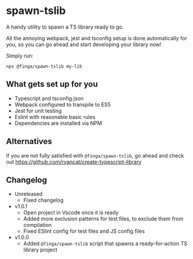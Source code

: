 # spawn-tslib
A handy utility to spawn a TS library ready to go.

All the annoying webpack, jest and tsconfig setup is done automatically for you, so you can go ahead and start developing your library now!

Simply run:

```
npx @finga/spawn-tslib my-lib
```

## What gets set up for you
- Typescript and tsconfig.json
- Webpack configured to transpile to ES5
- Jest for unit testing
- Eslint with reasonable basic rules
- Dependencies are installed via NPM

## Alternatives
If you are not fully satisfied with `@finga/spawn-tslib`, go ahead and check out https://github.com/ryancat/create-typescript-library

## Changelog

- Unreleased
  - Fixed changelog
- v1.0.1
  - Open project in Vscode once it is ready
  - Added more exclusion patterns for test files, to exclude them from compilation
  - Fixed ESlint config for test files and JS config files
- v1.0.0
  - Added `@finga/spawn-tslib` script that spawns a ready-for-action TS library project
